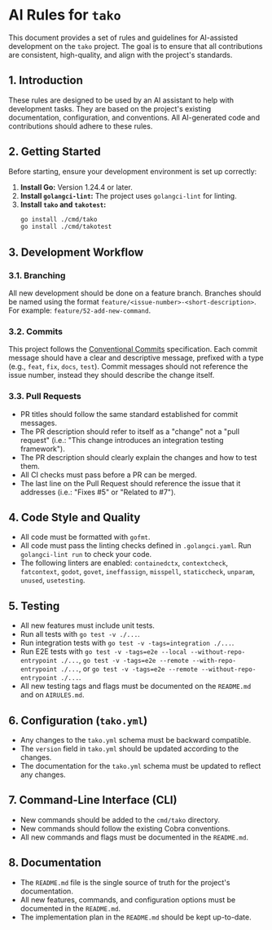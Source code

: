 # AI Rules for `tako`

This document provides a set of rules and guidelines for AI-assisted development on the `tako` project. The goal is to ensure that all contributions are consistent, high-quality, and align with the project's standards.

## 1. Introduction

These rules are designed to be used by an AI assistant to help with development tasks. They are based on the project's existing documentation, configuration, and conventions. All AI-generated code and contributions should adhere to these rules.

## 2. Getting Started

Before starting, ensure your development environment is set up correctly:

1.  **Install Go:** Version 1.24.4 or later.
2.  **Install `golangci-lint`:** The project uses `golangci-lint` for linting.
3.  **Install `tako` and `takotest`:**
    ```bash
    go install ./cmd/tako
    go install ./cmd/takotest
    ```

## 3. Development Workflow

### 3.1. Branching

All new development should be done on a feature branch. Branches should be named using the format `feature/<issue-number>-<short-description>`. For example: `feature/52-add-new-command`.

### 3.2. Commits

This project follows the [Conventional Commits](https://www.conventionalcommits.org/en/v1.0.0/) specification. Each commit message should have a clear and descriptive message, prefixed with a type (e.g., `feat`, `fix`, `docs`, `test`).
Commit messages should not reference the issue number, instead they should describe the change itself. 

### 3.3. Pull Requests

-   PR titles should follow the same standard established for commit messages.
-   The PR description should refer to itself as a "change" not a "pull request" (i.e.: "This change introduces an integration testing framework"). 
-   The PR description should clearly explain the changes and how to test them.
-   All CI checks must pass before a PR can be merged.
-   The last line on the Pull Request should reference the issue that it addresses (i.e.: "Fixes #5" or "Related to #7").

## 4. Code Style and Quality

-   All code must be formatted with `gofmt`.
-   All code must pass the linting checks defined in `.golangci.yaml`. Run `golangci-lint run` to check your code.
-   The following linters are enabled: `containedctx`, `contextcheck`, `fatcontext`, `godot`, `govet`, `ineffassign`, `misspell`, `staticcheck`, `unparam`, `unused`, `usetesting`.

## 5. Testing

-   All new features must include unit tests.
-   Run all tests with `go test -v ./...`.
-   Run integration tests with `go test -v -tags=integration ./...`.
-   Run E2E tests with `go test -v -tags=e2e --local --without-repo-entrypoint ./...`, `go test -v -tags=e2e --remote --with-repo-entrypoint ./...`, or `go test -v -tags=e2e --remote --without-repo-entrypoint ./...`.
-   All new testing tags and flags must be documented on the `README.md` and on `AIRULES.md`.

## 6. Configuration (`tako.yml`)

-   Any changes to the `tako.yml` schema must be backward compatible.
-   The `version` field in `tako.yml` should be updated according to the changes.
-   The documentation for the `tako.yml` schema must be updated to reflect any changes.

## 7. Command-Line Interface (CLI)

-   New commands should be added to the `cmd/tako` directory.
-   New commands should follow the existing Cobra conventions.
-   All new commands and flags must be documented in the `README.md`.

## 8. Documentation

-   The `README.md` file is the single source of truth for the project's documentation.
-   All new features, commands, and configuration options must be documented in the `README.md`.
-   The implementation plan in the `README.md` should be kept up-to-date.
